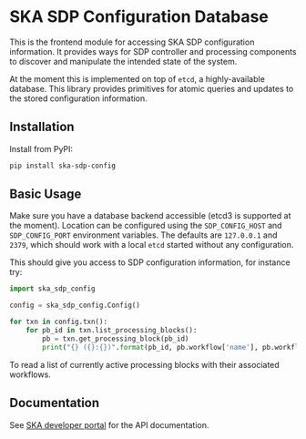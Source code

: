 SKA SDP Configuration Database
==============================

This is the frontend module for accessing SKA SDP configuration
information. It provides ways for SDP controller and processing
components to discover and manipulate the intended state of the
system.

At the moment this is implemented on top of `etcd`, a highly-available
database. This library provides primitives for atomic queries and
updates to the stored configuration information.

Installation
------------

Install from PyPI:

```bash
pip install ska-sdp-config
```

Basic Usage
-----------

Make sure you have a database backend accessible (etcd3 is supported
at the moment). Location can be configured using the `SDP_CONFIG_HOST`
and `SDP_CONFIG_PORT` environment variables. The defaults are
`127.0.0.1` and `2379`, which should work with a local `etcd` started
without any configuration.

This should give you access to SDP configuration information, for
instance try:

```python
import ska_sdp_config

config = ska_sdp_config.Config()

for txn in config.txn():
    for pb_id in txn.list_processing_blocks():
        pb = txn.get_processing_block(pb_id)
        print("{} ({}:{})".format(pb_id, pb.workflow['name'], pb.workflow['version']))
```

To read a list of currently active processing blocks with their
associated workflows.

Documentation
-------------

See [SKA developer
portal](https://developer.skatelescope.org/projects/sdp-prototype/en/latest/config_db.html)
for the API documentation.
